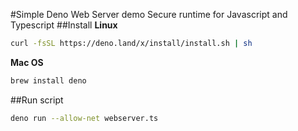 
#Simple Deno Web Server demo
Secure runtime for Javascript and Typescript
##Install
**Linux**
```sh
curl -fsSL https://deno.land/x/install/install.sh | sh
```
**Mac OS**
```sh
brew install deno
```
##Run script

```sh
deno run --allow-net webserver.ts
```